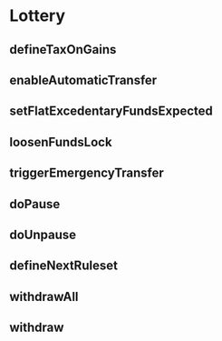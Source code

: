 # Lottery

## defineTaxOnGains

## enableAutomaticTransfer
## setFlatExcedentaryFundsExpected
## loosenFundsLock
## triggerEmergencyTransfer

## doPause
## doUnpause
## defineNextRuleset

## withdrawAll
## withdraw